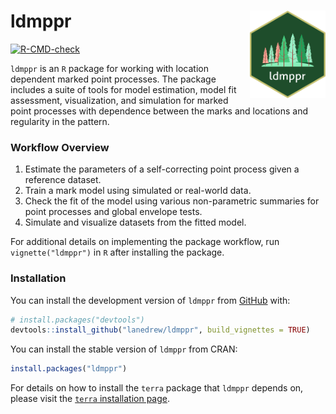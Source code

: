 
<!-- README.md is generated from README.Rmd. Please edit that file -->

# ldmppr <img src="man/figures/ldmppr_logo_hex5.png" align="right" height="140" /></a>

<!-- badges: start -->

[![R-CMD-check](https://github.com/lanedrew/ldmppr/actions/workflows/r.yml/badge.svg)](https://github.com/lanedrew/ldmppr/actions/workflows/r.yml)
<!-- badges: end -->

`ldmppr` is an `R` package for working with location dependent marked
point processes. The package includes a suite of tools for model
estimation, model fit assessment, visualization, and simulation for
marked point processes with dependence between the marks and locations
and regularity in the pattern.

### Workflow Overview

1.  Estimate the parameters of a self-correcting point process given a
    reference dataset.
2.  Train a mark model using simulated or real-world data.
3.  Check the fit of the model using various non-parametric summaries
    for point processes and global envelope tests.
4.  Simulate and visualize datasets from the fitted model.

For additional details on implementing the package workflow, run
`vignette("ldmppr")` in `R` after installing the package.

### Installation

You can install the development version of `ldmppr` from
[GitHub](https://github.com/) with:

``` r
# install.packages("devtools")
devtools::install_github("lanedrew/ldmppr", build_vignettes = TRUE)
```

You can install the stable version of `ldmppr` from CRAN:

``` r
install.packages("ldmppr")
```

For details on how to install the `terra` package that `ldmppr` depends
on, please visit the [`terra` installation
page](https://github.com/rspatial/terra).

